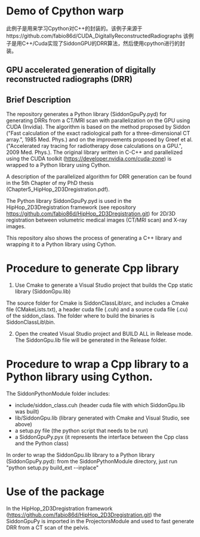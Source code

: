 # Demo of Cpython warp
此例子是用来学习Cpython对C++的封装的。该例子来源于https://github.com/fabio86d/CUDA_DigitallyReconstructedRadiographs
该例子是用C++/Cuda实现了SiddonGPU的DRR算法，然后使用cpython进行的封装。


## GPU accelerated generation of digitally reconstructed radiographs (DRR)

## Brief Description
The repository generates a Python library (SiddonGpuPy.pyd) for generating DRRs from a CT/MRI scan with parallelization on the GPU using CUDA (Invidia). 
The algorithm is based on the method proposed by Siddon ("Fast calculation of the exact radiological path for a three-dimensional CT array.", 1985 Med. Phys.) and 
on the improvements proposed by Greef et al. ("Accelerated ray tracing for radiotherapy dose calculations on a GPU.", 2009 Med. Phys.).
The original library written in C-C++ and parallelized using the CUDA toolkit (https://developer.nvidia.com/cuda-zone) is wrapped to a Python library using Cython.

A description of the parallelized algorithm for DRR generation can be found in the 5th Chapter of my PhD thesis (Chapter5_HipHop_2D3Dregistration.pdf).

The Python library SiddonGpuPy.pyd is used in the HipHop_2D3Dregistration framework (see repository https://github.com/fabio86d/HipHop_2D3Dregistration.git) 
for 2D/3D registration between volumetric medical images (CT/MRI scan) and X-ray images.

This repository also shows the process of generating a C++ library and wrapping it to a Python library using Cython.

# Procedure to generate Cpp library

1) Use Cmake to generate a Visual Studio project that builds the Cpp static library (SiddonGpu.lib) 

The source folder for Cmake is SiddonClassLib\src, and includes a Cmake file (CMakeLists.txt), a header cuda file (.cuh) and a source cuda file (.cu) of the siddon_class.
The folder where to build the binaries is SiddonClassLib\bin.

2) Open the created Visual Studio project and BUILD ALL in Release mode. The SiddonGpu.lib file will be generated in the Release folder.

# Procedure to wrap a Cpp library to a Python library using Cython.

The SiddonPythonModule folder includes:
- include/siddon_class.cuh (header cuda file with which SiddonGpu.lib was built)
- lib/SiddonGpu.lib (library generated with Cmake and Visual Studio, see above)
- a setup.py file (the python script that needs to be run)
- a  SiddonGpuPy.pyx (it represents the interface between the Cpp class and the Python class)

In order to wrap the SiddonGpu.lib library to a Python library (SiddonGpuPy.pyd):
from the SiddonPythonModule directory, just run
	"python setup.py build_ext --inplace"

# Use of the package

In the HipHop_2D3Dregistration framework (https://github.com/fabio86d/HipHop_2D3Dregistration.git) the SiddonGpuPy is imported in the ProjectorsModule 
and used to fast generate DRR from a CT scan of the pelvis.